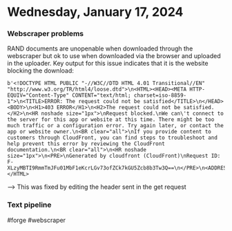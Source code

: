 # Wednesday, January 17, 2024

### Webscraper problems

RAND documents are unopenable when downloaded through the webscraper but ok to use when downloaded via the browser and uploaded in the uploader.
Key output for this issue indicates that it is the website blocking the download:

```
b'<!DOCTYPE HTML PUBLIC "-//W3C//DTD HTML 4.01 Transitional//EN" "http://www.w3.org/TR/html4/loose.dtd">\n<HTML><HEAD><META HTTP-EQUIV="Content-Type" CONTENT="text/html; charset=iso-8859-1">\n<TITLE>ERROR: The request could not be satisfied</TITLE>\n</HEAD><BODY>\n<H1>403 ERROR</H1>\n<H2>The request could not be satisfied.</H2>\n<HR noshade size="1px">\nRequest blocked.\nWe can\'t connect to the server for this app or website at this time. There might be too much traffic or a configuration error. Try again later, or contact the app or website owner.\n<BR clear="all">\nIf you provide content to customers through CloudFront, you can find steps to troubleshoot and help prevent this error by reviewing the CloudFront documentation.\n<BR clear="all">\n<HR noshade size="1px">\n<PRE>\nGenerated by cloudfront (CloudFront)\nRequest ID: F-XLzyMBTI9RmmTmJFu01MbF1eKcrLGv73ofZCk7kGU5Zcb8b3Tw3Q==\n</PRE>\n<ADDRESS>\n</ADDRESS>\n</BODY></HTML>
```

--> This was fixed by editing the header sent in the get request

### Text pipeline

#forge
#webscraper
